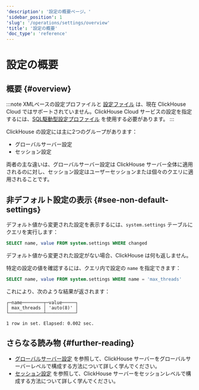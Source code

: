 ```yaml
---
'description': '設定の概要ページ。'
'sidebar_position': 1
'slug': '/operations/settings/overview'
'title': '設定の概要'
'doc_type': 'reference'
---
```



# 設定の概要

## 概要 {#overview}

:::note
XMLベースの設定プロファイルと [設定ファイル](/operations/configuration-files) は、現在 ClickHouse Cloud ではサポートされていません。ClickHouse Cloud サービスの設定を指定するには、[SQL駆動型設定プロファイル](/operations/access-rights#settings-profiles-management) を使用する必要があります。
:::

ClickHouse の設定には主に2つのグループがあります：

- グローバルサーバー設定
- セッション設定

両者の主な違いは、グローバルサーバー設定は ClickHouse サーバー全体に適用されるのに対し、セッション設定はユーザーセッションまたは個々のクエリに適用されることです。

## 非デフォルト設定の表示 {#see-non-default-settings}

デフォルト値から変更された設定を表示するには、`system.settings` テーブルにクエリを実行します：

```sql
SELECT name, value FROM system.settings WHERE changed
```

デフォルト値から変更された設定がない場合、ClickHouse は何も返しません。

特定の設定の値を確認するには、クエリ内で設定の `name` を指定できます：

```sql
SELECT name, value FROM system.settings WHERE name = 'max_threads'
```

これにより、次のような結果が返されます：

```response
┌─name────────┬─value─────┐
│ max_threads │ 'auto(8)' │
└─────────────┴───────────┘

1 row in set. Elapsed: 0.002 sec.
```

## さらなる読み物 {#further-reading}

- [グローバルサーバー設定](/operations/server-configuration-parameters/settings.md) を参照して、ClickHouse サーバーをグローバルサーバーレベルで構成する方法について詳しく学んでください。
- [セッション設定](/operations/settings/settings-query-level.md) を参照して、ClickHouse サーバーをセッションレベルで構成する方法について詳しく学んでください。
